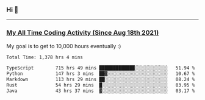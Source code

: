 ### Hi 🙂

---

### <a href="https://wakatime.com/@Eroxl">My All Time Coding Activity (Since Aug 18th 2021)</a>
My goal is to get to 10,000 hours eventually :)
<!--START_SECTION:waka-->

```txt
Total Time: 1,378 hrs 4 mins

TypeScript        715 hrs 49 mins █████████████░░░░░░░░░░░░   51.94 %
Python            147 hrs 3 mins  ██▓░░░░░░░░░░░░░░░░░░░░░░   10.67 %
Markdown          113 hrs 29 mins ██░░░░░░░░░░░░░░░░░░░░░░░   08.24 %
Rust              54 hrs 29 mins  █░░░░░░░░░░░░░░░░░░░░░░░░   03.95 %
Java              43 hrs 37 mins  ▓░░░░░░░░░░░░░░░░░░░░░░░░   03.17 %
```

<!--END_SECTION:waka-->
